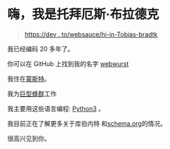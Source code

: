 # 嗨，我是托拜厄斯·布拉德克

> [https://dev . to/websauce/hi-in-Tobias-bradtk](https://dev.to/webwurst/hi-im-tobias-bradtke)

我已经编码 20 多年了。

你可以在 GitHub 上找到我的名字 [webwurst](https://github.com/webwurst)

我住在[蒙斯特](https://en.wikipedia.org/wiki/M%C3%BCnster)。

我为[巨型蜂群](https://giantswarm.io/)工作

我主要用这些语言编程: [Python3](https://www.python.org/) 。

我目前正在了解更多关于库伯内特
和[schema.org](http://schema.org/)的情况。

很高兴见到你。